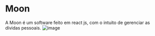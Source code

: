 # Moon
 A Moon é um software feito em react js, com o intuito de gerenciar as dívidas pessoais.
![image](https://user-images.githubusercontent.com/69265078/156903199-bb677e21-d235-4bbd-af66-3542493e03bf.png)
